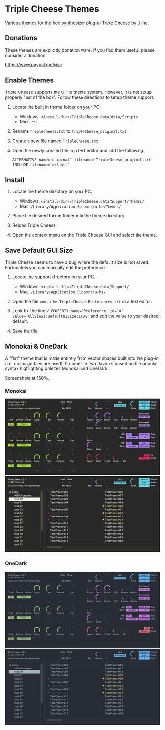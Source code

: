# Triple Cheese Themes

Various themes for the free synthesizer plug-in [Triple Cheese by U-he](http://www.u-he.com/cms/triple-cheese). 

## Donations

These themes are explicitly donation ware. If you find them useful, please consider a donation.

https://www.paypal.me/cisc

## Enable Themes

Triple Cheese supports the U-He theme system. However, it is not setup properly "out of the box". Follow these directions to setup theme support.

1. Locate the built in theme folder on your PC.
    
    * Windows: `<install-dir>/TripleCheese.data/data/Scripts`
    * Mac: `???`

2. Rename `TripleCheese.txt` to `TripleCheese_original.txt`

3. Create a new file named `TripleCheese.txt`

4. Open the newly created file in a text editor and add the following:
   ```
   ALTERNATIVE name='original' filename='TripleCheese_original.txt'  
   INCLUDE filename='default'
   ```
   
## Install

1. Locate the theme directory on your PC.
    
    * Windows: `<install-dir>/TripleCheese.data/Support/Themes/`
    * Mac: `/Library/Application Support/u-he/Themes/`

2. Place the desired theme folder into the theme directory.

3. Reload Triple Cheese.

4. Open the context menu on the Triple Cheese GUI and select the theme.

## Save Default GUI Size

Triple Cheese seems to have a bug where the default size is not saved. Fortunately you can manually edit the preference.

1. Locate the support directory on your PC.
    
    * Windows: `<install-dir>/TripleCheese.data/Support/`
    * Mac: `/Library/Application Support/u-he/`

2. Open the file `com.u-he.TripleCheese.Preferences.txt` in a text editor.

3. Look for the line `V_PROPERTY name='Preference' id='0' value='AllViews:DefaultUISize:100%'` and edit the value to your desired default.

4. Save the file.

## Monokai & OneDark

A "flat" theme that is made entirely from vector shapes built into the plug-in (i.e. no image files are used). It comes in two flavours based on the popular syntax highlighting palettes Monokai and OneDark.

Screenshots at 150%.

### Monokai
![Alt text](/screenshots/monokai.png?raw=true "monokai gui")
![Alt text](/screenshots/monokai-manager.png?raw=true "monokai gui manager")

### OneDark
![Alt text](/screenshots/onedark.png?raw=true "onedark gui")
![Alt text](/screenshots/onedark-manager.png?raw=true "onedark gui manager")
